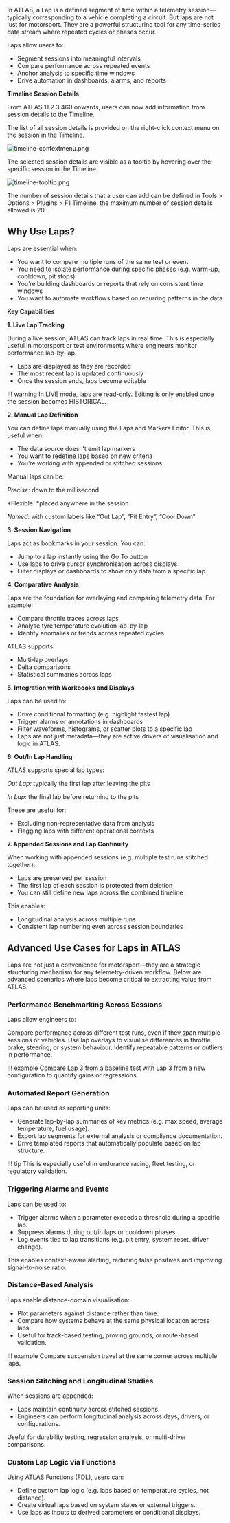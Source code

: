 In ATLAS, a Lap is a defined segment of time within a telemetry session—typically corresponding to a vehicle completing a circuit. But laps are not just for motorsport. They are a powerful structuring tool for any time-series data stream where repeated cycles or phases occur.

Laps allow users to:

- Segment sessions into meaningful intervals
- Compare performance across repeated events
- Anchor analysis to specific time windows
- Drive automation in dashboards, alarms, and reports

**Timeline Session Details**

From ATLAS 11.2.3.460 onwards, users can now add information from session details to the Timeline. 

The list of all session details is provided on the right-click context menu on the session in the Timeline. 

![timeline-contextmenu.png](assets/timeline-contextmenu.png)

The selected session details are visible as a tooltip by hovering over the specific session in the Timeline.

![timeline-tooltip.png](assets/timeline-tooltip.png)

The number of session details that a user can add can be defined in Tools > Options > Plugins > F1 Timeline, the 
maximum number of session details allowed is 20. 


## Why Use Laps?

Laps are essential when:
- You want to compare multiple runs of the same test or event
- You need to isolate performance during specific phases (e.g. warm-up, cooldown, pit stops)
- You’re building dashboards or reports that rely on consistent time windows
- You want to automate workflows based on recurring patterns in the data

**Key Capabilities**

**1. Live Lap Tracking**

During a live session, ATLAS can track laps in real time. This is especially useful in motorsport or test environments where engineers monitor performance lap-by-lap.

- Laps are displayed as they are recorded
- The most recent lap is updated continuously
- Once the session ends, laps become editable

!!! warning
    In LIVE mode, laps are read-only. Editing is only enabled once the session becomes HISTORICAL.

**2. Manual Lap Definition**

You can define laps manually using the Laps and Markers Editor. This is useful when:

- The data source doesn’t emit lap markers
- You want to redefine laps based on new criteria
- You’re working with appended or stitched sessions

Manual laps can be:

*Precise:* down to the millisecond

*Flexible: *placed anywhere in the session

*Named:* with custom labels like “Out Lap”, “Pit Entry”, “Cool Down”

**3. Session Navigation**

Laps act as bookmarks in your session. You can:

- Jump to a lap instantly using the Go To button
- Use laps to drive cursor synchronisation across displays
- Filter displays or dashboards to show only data from a specific lap

**4. Comparative Analysis**

Laps are the foundation for overlaying and comparing telemetry data. For example:

- Compare throttle traces across laps
- Analyse tyre temperature evolution lap-by-lap
- Identify anomalies or trends across repeated cycles

ATLAS supports:

- Multi-lap overlays
- Delta comparisons
- Statistical summaries across laps

**5. Integration with Workbooks and Displays**

Laps can be used to:

- Drive conditional formatting (e.g. highlight fastest lap)
- Trigger alarms or annotations in dashboards
- Filter waveforms, histograms, or scatter plots to a specific lap
- Laps are not just metadata—they are active drivers of visualisation and logic in ATLAS.

**6. Out/In Lap Handling**

ATLAS supports special lap types:

*Out Lap:* typically the first lap after leaving the pits

*In Lap:* the final lap before returning to the pits

These are useful for:

- Excluding non-representative data from analysis
- Flagging laps with different operational contexts

**7. Appended Sessions and Lap Continuity**

When working with appended sessions (e.g. multiple test runs stitched together):

- Laps are preserved per session
- The first lap of each session is protected from deletion
- You can still define new laps across the combined timeline

This enables:

- Longitudinal analysis across multiple runs
- Consistent lap numbering even across session boundaries

## Advanced Use Cases for Laps in ATLAS

Laps are not just a convenience for motorsport—they are a strategic structuring mechanism for any telemetry-driven workflow. Below are advanced scenarios where laps become critical to extracting value from ATLAS.

### Performance Benchmarking Across Sessions

Laps allow engineers to:

Compare performance across different test runs, even if they span multiple sessions or vehicles.
Use lap overlays to visualise differences in throttle, brake, steering, or system behaviour.
Identify repeatable patterns or outliers in performance.

!!! example
     Compare Lap 3 from a baseline test with Lap 3 from a new configuration to quantify gains or regressions.

### Automated Report Generation

Laps can be used as reporting units:

- Generate lap-by-lap summaries of key metrics (e.g. max speed, average temperature, fuel usage).
- Export lap segments for external analysis or compliance documentation.
- Drive templated reports that automatically populate based on lap structure.

!!! tip
    This is especially useful in endurance racing, fleet testing, or regulatory validation.

### Triggering Alarms and Events

Laps can be used to:

- Trigger alarms when a parameter exceeds a threshold during a specific lap.
- Suppress alarms during out/in laps or cooldown phases.
- Log events tied to lap transitions (e.g. pit entry, system reset, driver change).

This enables context-aware alerting, reducing false positives and improving signal-to-noise ratio.

### Distance-Based Analysis

Laps enable distance-domain visualisation:

- Plot parameters against distance rather than time.
- Compare how systems behave at the same physical location across laps.
- Useful for track-based testing, proving grounds, or route-based validation.

!!! example
    Compare suspension travel at the same corner across multiple laps.

### Session Stitching and Longitudinal Studies

When sessions are appended:

- Laps maintain continuity across stitched sessions.
- Engineers can perform longitudinal analysis across days, drivers, or configurations.

Useful for durability testing, regression analysis, or multi-driver comparisons.

### Custom Lap Logic via Functions

Using ATLAS Functions (FDL), users can:

- Define custom lap logic (e.g. laps based on temperature cycles, not distance).
- Create virtual laps based on system states or external triggers.
- Use laps as inputs to derived parameters or conditional displays.
